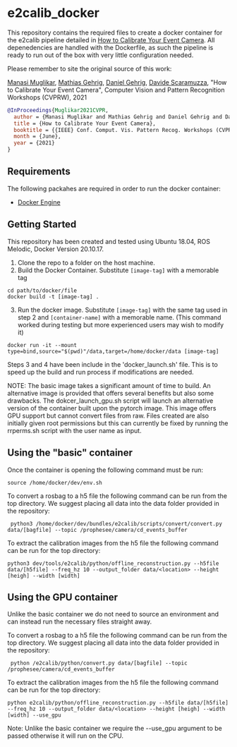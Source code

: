 # e2calib_docker
This repository contains the required files to create a docker container for the e2calib pipeline detailed in [How to Calibrate Your Event Camera](http://rpg.ifi.uzh.ch/docs/CVPRW21_Muglikar.pdf). All depenedencies are handled with the Dockerfile, as such the pipeline is ready to run out of the box with very little configuration needed. 

Please remember to site the original source of this work: 

[Manasi Muglikar](https://manasi94.github.io/), [Mathias Gehrig](https://magehrig.github.io/), [Daniel Gehrig](https://danielgehrig18.github.io/), [Davide Scaramuzza](http://rpg.ifi.uzh.ch/people_scaramuzza.html), "How to Calibrate Your Event Camera", Computer Vision and Pattern Recognition Workshops (CVPRW), 2021

```bibtex
@InProceedings{Muglikar2021CVPR,
  author = {Manasi Muglikar and Mathias Gehrig and Daniel Gehrig and Davide Scaramuzza},
  title = {How to Calibrate Your Event Camera},
  booktitle = {{IEEE} Conf. Comput. Vis. Pattern Recog. Workshops (CVPRW)},
  month = {June},
  year = {2021}
}
```

## Requirements

The following packahes are required in order to run the docker container:
* [Docker Engine](https://docs.docker.com/engine/install/ubuntu/)

## Getting Started
This repository has been created and tested using Ubuntu 18.04, ROS Melodic, Docker Version 20.10.17.

1. Clone the repo to a folder on the host machine.
2. Build the Docker Container. Substitute `[image-tag]` with a memorable tag
```
cd path/to/docker/file
docker build -t [image-tag] . 
```

3. Run the docker image. Substitute `[image-tag]` with the same tag used in step 2 and `[container-name]` with a memorable name. (This command worked during testing but more experienced users may wish to modify it)
```
docker run -it --mount type=bind,source="$(pwd)"/data,target=/home/docker/data [image-tag]
```
Steps 3 and 4 have been include in the 'docker_launch.sh' file. This is to speed up the build and run process if modifications are needed.

NOTE: The basic image takes a significant amount of time to build. An alternative image is provided that offers several benefits but also some drawbacks.
The dokcer_launch_gpu.sh script will launch an alternative version of the container built upon the pytorch image. This image offers GPU support but cannot convert files from raw. Files created are also initially given root permissions but this can currently be fixed by running the rrperms.sh script with the user name as input.

## Using the "basic" container

Once the container is opening the following command must be run:
```
source /home/docker/dev/env.sh
```

To convert a rosbag to a h5 file the following command can be run from the top directory. We suggest placing all data into the data folder provided in the repository:
```
 python3 /home/docker/dev/bundles/e2calib/scripts/convert/convert.py data/[bagfile] --topic /prophesee/camera/cd_events_buffer
```

To extract the calibration images from the h5 file the following command can be run for the top directory:
```
python3 dev/tools/e2calib/python/offline_reconstruction.py --h5file data/[h5file] --freq_hz 10 --output_folder data/<location> --height [heigh] --width [width] 
```

## Using the GPU container

Unlike the basic container we do not need to source an environment and can instead run the necessary files straight away.

To convert a rosbag to a h5 file the following command can be run from the top directory. We suggest placing all data into the data folder provided in the repository:
```
 python /e2calib/python/convert.py data/[bagfile] --topic /prophesee/camera/cd_events_buffer
```
To extract the calibration images from the h5 file the following command can be run for the top directory:
```
python e2calib/python/offline_reconstruction.py --h5file data/[h5file] --freq_hz 10 --output_folder data/<location> --height [heigh] --width [width] --use_gpu
```
Note: Unlike the basic container we require the --use_gpu argument to be passed otherwise it will run on the CPU.